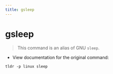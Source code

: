 ```yaml
---
title: gsleep
---
```

# gsleep

> This command is an alias of GNU `sleep`.

- View documentation for the original command:

`tldr -p linux sleep`
